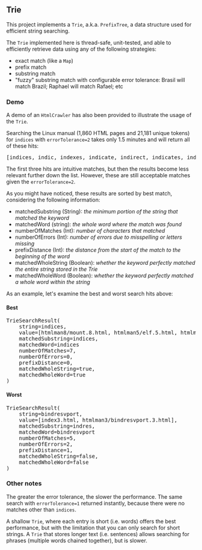 ## Trie

This project implements a `Trie`, a.k.a. `PrefixTree`, a data structure used for efficient string searching.

The `Trie` implemented here is thread-safe, unit-tested, and able to efficiently retrieve data using any of the following strategies:
  - exact match (like a `Map`)
  - prefix match
  - substring match
  - "fuzzy" substring match with configurable error tolerance: Brasil will match Brazil; Raphael will match Rafael; etc

### Demo

A demo of an `HtmlCrawler` has also been provided to illustrate the usage of the `Trie`.

Searching the Linux manual (1,860 HTML pages and 21,181 unique tokens) for `indices` with `errorTolerance=2` takes only 1.5 minutes and will return all of these hits:

<pre>
[indices, indic, indexes, indicate, indirect, indicates, indicated, indicator, indicating, indication, indicators, indirectly, inacessible, inaccessble, inaccessible, indirections, indistinguishable, bindings, bindresvport]
</pre>

The first three hits are intuitive matches, but then the results become less relevant further down the list. However, these are still acceptable matches given the `errorTolerance=2`.

As you might have noticed, these results are sorted by best match, considering the following information:
    
- matchedSubstring (String): *the minimum portion of the string that matched the keyword*
- matchedWord (string): *the whole word where the match was found*
- numberOfMatches (Int): *number of characters that matched*
- numberOfErrors (Int): *number of errors due to misspelling or letters missing*
- prefixDistance (Int): *the distance from the start of the match to the beginning of the word*
- matchedWholeString (Boolean): *whether the keyword perfectly matched the entire string stored in the Trie*
- matchedWholeWord (Boolean): *whether the keyword perfectly matched a whole word within the string*

As an example, let's examine the best and worst search hits above:

#### Best
<pre>
TrieSearchResult(
    string=indices, 
    value=[htmlman8/mount.8.html, htmlman5/elf.5.html, htmlman5/tzfile.5.html, htmlman7/locale.7.html, htmlman3/termios.3.html, htmlman5/slapd.conf.5.html, htmlman5/slapd-config.5.html, htmlman5/slapo-pcache.5.html, htmlman8/slapindex.8.html, htmlman5/slapd-bdb.5.html], 
    matchedSubstring=indices, 
    matchedWord=indices
    numberOfMatches=7, 
    numberOfErrors=0, 
    prefixDistance=0, 
    matchedWholeString=true, 
    matchedWholeWord=true
)
</pre>

#### Worst
<pre>
TrieSearchResult(
    string=bindresvport, 
    value=[index3.html, htmlman3/bindresvport.3.html], 
    matchedSubstring=indres, 
    matchedWord=bindresvport
    numberOfMatches=5, 
    numberOfErrors=2, 
    prefixDistance=1, 
    matchedWholeString=false, 
    matchedWholeWord=false
)
</pre>

### Other notes

The greater the error tolerance, the slower the performance. The same search with `errorTolerance=1` returned instantly, because there were no matches other than `indices`.

A shallow `Trie`, where each entry is short (i.e. words) offers the best performance, but with the limitation that you can only search for short strings. A `Trie` that stores longer text (i.e. sentences) allows searching for phrases (multiple words chained together), but is slower.